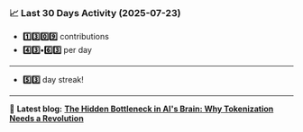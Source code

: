<!--START_STATS-->
### 📈 Last 30 Days Activity (2025-07-23)  
- **1️⃣3️⃣0️⃣9️⃣** contributions  
- **4️⃣3️⃣•6️⃣3️⃣** per day
---
- **5️⃣3️⃣** day streak!
---
📝 **Latest blog:** [**The Hidden Bottleneck in AI's Brain: Why Tokenization Needs a Revolution**](https://andriak.com/blog/tokenization-revolution)
<!--END_STATS-->
